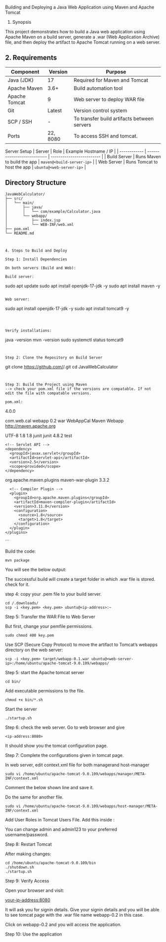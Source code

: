 Building and Deploying a Java Web Application using Maven and Apache Tomcat
1. Synopsis

This project demonstrates how to build a Java web application using Apache Maven on a build server, generate a .war (Web Application Archive) file, and then deploy the artifact to Apache Tomcat running on a web server.


## 2. Requirements

| Component     | Version      | Purpose                                     |
| ------------- | ------------ | ------------------------------------------- |
| Java (JDK)    | 17           | Required for Maven and Tomcat               |
| Apache Maven  | 3.6+         | Build automation tool                       |
| Apache Tomcat | 9            | Web server to deploy WAR file               |
| Git           | Latest       | Version control system                      |
| SCP / SSH     | -            | To transfer build artifacts between servers |
| Ports         | 22, 8080     | To access SSH and tomcat.                   |


Server Setup
| Server       | Role                        | Example Hostname / IP     |
| ------------ | --------------------------- | ------------------------- |
| Build Server | Runs Maven to build the app | `maven@<build-server-ip>` |
| Web Server   | Runs Tomcat to host the app | `ubuntu@<web-server-ip>`  |



## Directory Structure

```text
JavaWebCalculator/
├── src/
│   └── main/
│       ├── java/
│       │   └── com/example/Calculator.java
│       └── webapp/
│           ├── index.jsp
│           └── WEB-INF/web.xml
├── pom.xml
└── README.md



4. Steps to Build and Deploy

Step 1: Install Dependencies

On both servers (Build and Web):

Build server:
```
sudo apt update
sudo apt install openjdk-17-jdk -y
sudo apt install maven -y
```

Web server:
```
sudo apt install openjdk-17-jdk -y
sudo apt install tomcat9 -y
```



Verify installations:

```
java -version
mvn -version
sudo systemctl status tomcat9
```


Step 2: Clone the Repository on Build Server
```
git clone https://github.com/<your-username>/<repo-name>.git
cd JavaWebCalculator
```


Step 3: Build the Project using Maven
--> check your pom.xml file if the versions are compatable. If not edit the file with compatable versions.

pom.xml:
```
<project xmlns="http://maven.apache.org/POM/4.0.0"
         xmlns:xsi="http://www.w3.org/2001/XMLSchema-instance"
         xsi:schemaLocation="http://maven.apache.org/POM/4.0.0
         http://maven.apache.org/maven-v4_0_0.xsd">

  <modelVersion>4.0.0</modelVersion>

  <groupId>com.web.cal</groupId>
  <artifactId>webapp</artifactId>
  <version>0.2</version>
  <packaging>war</packaging>
  <name>WebAppCal Maven Webapp</name>
  <url>http://maven.apache.org</url>

  <properties>
    <project.build.sourceEncoding>UTF-8</project.build.sourceEncoding>
    <maven.compiler.source>1.8</maven.compiler.source>
    <maven.compiler.target>1.8</maven.compiler.target>
  </properties>

  <dependencies>
    <dependency>
      <groupId>junit</groupId>
      <artifactId>junit</artifactId>
      <version>4.8.2</version>
      <scope>test</scope>
    </dependency>

    <!-- Servlet API -->
    <dependency>
      <groupId>javax.servlet</groupId>
      <artifactId>servlet-api</artifactId>
      <version>2.5</version>
      <scope>provided</scope>
    </dependency>
  </dependencies>

  <build>
    <plugins>
      <!-- Modern WAR Plugin -->
      <plugin>
        <groupId>org.apache.maven.plugins</groupId>
        <artifactId>maven-war-plugin</artifactId>
        <version>3.3.2</version>
      </plugin>

      <!-- Compiler Plugin -->
      <plugin>
        <groupId>org.apache.maven.plugins</groupId>
        <artifactId>maven-compiler-plugin</artifactId>
        <version>3.11.0</version>
        <configuration>
          <source>1.8</source>
          <target>1.8</target>
        </configuration>
      </plugin>
    </plugins>
  </build>

</project>
```

Build the code:
```
mvn package
```

You will see the below output:


The successful build will create a target folder in which .war file is stored. check for it.

step 4: copy your .pem file to your build server.

```
cd /.downloads/
scp -i <key.pem> <key.pem> ubuntu@<ip-address>:~
```

Step 5: Transfer the WAR File to Web Server

But first, change your pemfile permissions.
```
sudo chmod 400 key.pem
```

Use SCP (Secure Copy Protocol) to move the artifact to Tomcat’s webapps directory on the web server:
```
scp -i <key.pem> target/webapp-0.1.war ubuntu@<web-server-ip>:/home/ubuntu/apache-tomcat-9.0.109/webapps/
```

Step 5: start the Apache tomcat server 
```
cd bin/
```
Add executable permissions to the file.

```
chmod +x bin/*.sh
```

Start the server
```
./startup.sh
```



Step 6: check the web server.
Go to web browser and give 
```
<ip-address:8080>
```
It should show you the tomcat configuration page.

Step 7: Complete the configurations given in tomcat page.

In web server, edit context.xml file for both managerand host-manager
```
sudo vi /home/ubuntu/apache-tomcat-9.0.109/webapps/manager/META-INF/context.xml
```
Comment the below shown line and save it.

Do the same for another file.
```
sudo vi /home/ubuntu/apache-tomcat-9.0.109/webapps/host-manager/META-INF/context.xml
```

Add User Roles in Tomcat Users File. 
Add this inside <tomcat-users>:
<role rolename="manager-gui"/>
<role rolename="manager-script"/>
<user username="admin" password="admin123" roles="manager-gui,manager-script"/>

You can change admin and admin123 to your preferred username/password.




Step 8: Restart Tomcat

After making changes:

```
cd /home/ubuntu/apache-tomcat-9.0.109/bin
./shutdown.sh
./startup.sh
```



Step 9: Verify Access

Open your browser and visit:

<your-ip-address:8080>

It will ask you for signin details. Give your signin details and you will be able to see tomcat page with the .war file name webapp-0.2 in this case.

Click on webapp-0.2 and you will access the application.

Step 10: Use the application

